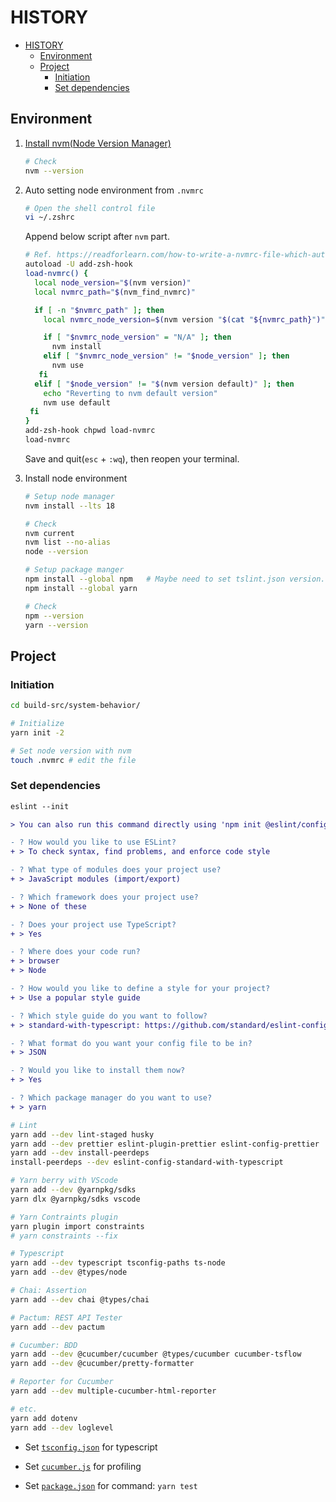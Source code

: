 # HISTORY

- [HISTORY](#history)
  - [Environment](#environment)
  - [Project](#project)
    - [Initiation](#initiation)
    - [Set dependencies](#set-dependencies)

## Environment

1. [Install nvm(Node Version Manager)](https://github.com/nvm-sh/nvm#installing-and-updating)

   ```bash
   # Check
   nvm --version
   ```

2. Auto setting node environment from `.nvmrc`

   ```bash
   # Open the shell control file
   vi ~/.zshrc
   ```

   Append below script after `nvm` part.

   ```bash
   # Ref. https://readforlearn.com/how-to-write-a-nvmrc-file-which-automatically-change-node-version/
   autoload -U add-zsh-hook
   load-nvmrc() {
     local node_version="$(nvm version)"
     local nvmrc_path="$(nvm_find_nvmrc)"

     if [ -n "$nvmrc_path" ]; then
       local nvmrc_node_version=$(nvm version "$(cat "${nvmrc_path}")")

       if [ "$nvmrc_node_version" = "N/A" ]; then
         nvm install
       elif [ "$nvmrc_node_version" != "$node_version" ]; then
         nvm use
      fi
     elif [ "$node_version" != "$(nvm version default)" ]; then
       echo "Reverting to nvm default version"
       nvm use default
    fi
   }
   add-zsh-hook chpwd load-nvmrc
   load-nvmrc
   ```

   Save and quit(`esc` + `:wq`), then reopen your terminal.

3. Install node environment

   ```bash
   # Setup node manager
   nvm install --lts 18

   # Check
   nvm current
   nvm list --no-alias
   node --version

   # Setup package manger
   npm install --global npm   # Maybe need to set tslint.json version. Please check the console
   npm install --global yarn

   # Check
   npm --version
   yarn --version
   ```

## Project

### Initiation

```bash
cd build-src/system-behavior/

# Initialize
yarn init -2

# Set node version with nvm
touch .nvmrc # edit the file
```

### Set dependencies

```diff
eslint --init

> You can also run this command directly using 'npm init @eslint/config'.

- ? How would you like to use ESLint?
+ > To check syntax, find problems, and enforce code style

- ? What type of modules does your project use?
+ > JavaScript modules (import/export)

- ? Which framework does your project use?
+ > None of these

- ? Does your project use TypeScript?
+ > Yes

- ? Where does your code run?
+ > browser
+ > Node

- ? How would you like to define a style for your project?
+ > Use a popular style guide

- ? Which style guide do you want to follow?
+ > standard-with-typescript: https://github.com/standard/eslint-config-standard-with-typescript

- ? What format do you want your config file to be in?
+ > JSON

- ? Would you like to install them now?
+ > Yes

- ? Which package manager do you want to use?
+ > yarn
```

```bash
# Lint
yarn add --dev lint-staged husky
yarn add --dev prettier eslint-plugin-prettier eslint-config-prettier
yarn add --dev install-peerdeps
install-peerdeps --dev eslint-config-standard-with-typescript

# Yarn berry with VScode
yarn add --dev @yarnpkg/sdks
yarn dlx @yarnpkg/sdks vscode

# Yarn Contraints plugin
yarn plugin import constraints
# yarn constraints --fix

# Typescript
yarn add --dev typescript tsconfig-paths ts-node
yarn add --dev @types/node

# Chai: Assertion
yarn add --dev chai @types/chai

# Pactum: REST API Tester
yarn add --dev pactum

# Cucumber: BDD
yarn add --dev @cucumber/cucumber @types/cucumber cucumber-tsflow
yarn add --dev @cucumber/pretty-formatter

# Reporter for Cucumber
yarn add --dev multiple-cucumber-html-reporter

# etc.
yarn add dotenv
yarn add --dev loglevel
```

- Set [`tsconfig.json`](tsconfig.json) for typescript

- Set [`cucumber.js`](cucumber.js) for profiling

- Set [`package.json`](package.json) for command: `yarn test`
